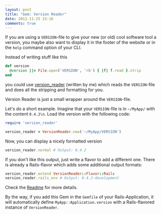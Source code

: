 ```yaml
---
layout: post
title: "Gem: Version Reader"
date: 2012-11-25 15:16
comments: true
---
```


If you are using a ```VERSION```-file to give your new (or old) cool
software tool a version, you maybe also want to display it in the footer
of the website or in the ```help``` command option of your CLI.

Instead of writing stuff like this
```ruby
def version
  @version ||= File.open('VERSION', 'rb') { |f| f.read }.strip
end
```

you could use [version_reader](https://github.com/luxflux/version_reader)
(written by me) which reads the ```VERSION```-file and does all the
stripping and formatting for you.

<!-- more -->

Version Reader is just a small wrapper around the ```VERSION```-file.

Let's do a short example. Imagine that your ```VERSION```-file is in ```~/MyApp/```
with the content ```0.4.2\n```. Load the version with the following code:

```ruby
require 'version_reader'

version_reader = VersionReader.new('~/MyApp/VERSION')
```

Now, you can display a nicely formatted version
```ruby
version_reader.normal # Output: 0.4.2
```

If you don't like this output, just write a flavor to add a
different one. There is already a Rails-flavor which adds some
additional output formats:

```ruby
version_reader.extend VersionReader::Flavor::Rails
version_reader.rails_env # Output: 0.4.2-development
```

Check the [Readme](https://github.com/luxflux/version_reader) for more
details.

By the way, if you add this Gem in the ```Gemfile``` of your Rails-Application,
it will automatically define ```MyApp::Application.version``` with a
Rails-flavored instance of ```VersionReader```.


